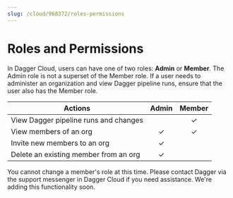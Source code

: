 ```yaml
---
slug: /cloud/968372/roles-permissions
---
```



# Roles and Permissions


In Dagger Cloud, users can have one of two roles: **Admin** or **Member**. The Admin role is not a superset of the Member role. If a user needs to administer an organization and view Dagger pipeline runs, ensure that the user also has the Member role.

| Actions | Admin | Member |
| --- | :---: | :---: |
| View Dagger pipeline runs and changes |  | ✓ |
| View members of an org | ✓ | ✓ |
| Invite new members to an org | ✓ |  |
| Delete an existing member from an org | ✓ |  |

You cannot change a member's role at this time. Please contact Dagger via the support messenger in Dagger Cloud if you need assistance. We're adding this functionality soon.